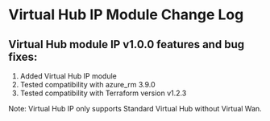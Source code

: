 # Virtual Hub IP Module Change Log

## Virtual Hub module IP v1.0.0 features and bug fixes:

1. Added Virtual Hub IP module 
2. Tested compatibility with azure_rm 3.9.0
3. Tested compatibility with Terraform version  v1.2.3

Note: Virtual Hub IP only supports Standard Virtual Hub without Virtual Wan.